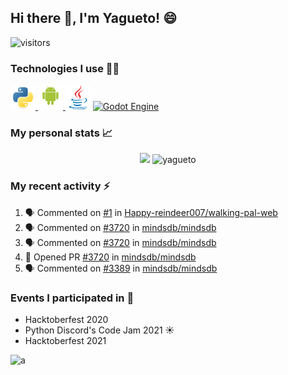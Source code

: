 ## Hi there 👋, I'm Yagueto! 😄


![visitors](https://visitor-badge-reloaded.herokuapp.com/badge?page_id=yagueto_fina&style=for-the-badge)

### Technologies I use 👨‍💻

<p align="left"> 
<a href="https://www.python.org" target="_blank"><img src="https://raw.githubusercontent.com/devicons/devicon/master/icons/python/python-original.svg" alt="python" width="40" height="40"/> </a> 
<a href="https://developer.android.com" target="_blank"> <img src="https://raw.githubusercontent.com/devicons/devicon/master/icons/android/android-original-wordmark.svg" alt="android" width="40" height="40"/> </a>
<a href="https://www.java.com" target="_blank"><img src="https://raw.githubusercontent.com/devicons/devicon/master/icons/java/java-original.svg" alt="java" width="40" height="40"/></a>
<a href="https://www.godotengine.org" target="_blank"><img src="https://cdn.jsdelivr.net/gh/devicons/devicon/icons/godot/godot-original.svg" alt="Godot Engine" width="40" height="40"/> </a>

### My personal stats 📈
<div align="center"> 
  <a>
    <img src=https://github-readme-stats.vercel.app/api?username=yagueto&count_private=true&show_icons=true width=50%></img>
  </a>
  <img src="https://github-readme-streak-stats.herokuapp.com/?user=yagueto" alt="yagueto" width=49% />
</div>


### My recent activity ⚡

  <!--START_SECTION:activity-->
1. 🗣 Commented on [#1](https://github.com/Happy-reindeer007/walking-pal-web/issues/1) in [Happy-reindeer007/walking-pal-web](https://github.com/Happy-reindeer007/walking-pal-web)
2. 🗣 Commented on [#3720](https://github.com/mindsdb/mindsdb/issues/3720) in [mindsdb/mindsdb](https://github.com/mindsdb/mindsdb)
3. 🗣 Commented on [#3720](https://github.com/mindsdb/mindsdb/issues/3720) in [mindsdb/mindsdb](https://github.com/mindsdb/mindsdb)
4. 💪 Opened PR [#3720](https://github.com/mindsdb/mindsdb/pull/3720) in [mindsdb/mindsdb](https://github.com/mindsdb/mindsdb)
5. 🗣 Commented on [#3389](https://github.com/mindsdb/mindsdb/issues/3389) in [mindsdb/mindsdb](https://github.com/mindsdb/mindsdb)
  <!--END_SECTION:activity-->
  

### Events I participated in 📆

- Hacktoberfest 2020
- Python Discord's Code Jam 2021 ☀️
- Hacktoberfest 2021

![a](https://api.countapi.xyz/hit/yaguetogithub/profile?img)
